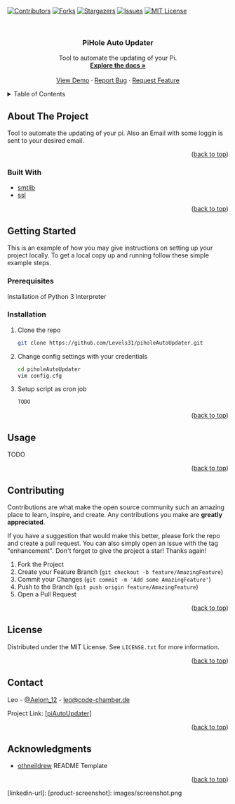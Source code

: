 <div id="top"></div>

[![Contributors][contributors-shield]][contributors-url]
[![Forks][forks-shield]][forks-url]
[![Stargazers][stars-shield]][stars-url]
[![Issues][issues-shield]][issues-url]
[![MIT License][license-shield]][license-url]



<!-- PROJECT LOGO -->
<br />
<!--
<div align="center">
  <a href="https://github.com/Levels31/piholeAutoUpdater">
    <img src="images/logo.png" alt="Logo" width="80" height="80">
  </a>
-->
<h3 align="center">PiHole Auto Updater</h3>

  <p align="center">
    Tool to automate the updating of your Pi.
    <br />
    <a href="https://github.com/Levels31/piholeAutoUpdater"><strong>Explore the docs »</strong></a>
    <br />
    <br />
    <a href="https://github.com/Levels31/piholeAutoUpdater">View Demo</a>
    ·
    <a href="https://github.com/Levels31/piholeAutoUpdater/issues">Report Bug</a>
    ·
    <a href="https://github.com/Levels31/piholeAutoUpdater/issues">Request Feature</a>
  </p>
</div>



<!-- TABLE OF CONTENTS -->
<details>
  <summary>Table of Contents</summary>
  <ol>
    <li>
      <a href="#about-the-project">About The Project</a>
      <ul>
        <li><a href="#built-with">Built With</a></li>
      </ul>
    </li>
    <li>
      <a href="#getting-started">Getting Started</a>
      <ul>
        <li><a href="#prerequisites">Prerequisites</a></li>
        <li><a href="#installation">Installation</a></li>
      </ul>
    </li>
    <li><a href="#usage">Usage</a></li>
    <li><a href="#roadmap">Roadmap</a></li>
    <li><a href="#contributing">Contributing</a></li>
    <li><a href="#license">License</a></li>
    <li><a href="#contact">Contact</a></li>
    <li><a href="#acknowledgments">Acknowledgments</a></li>
  </ol>
</details>



<!-- ABOUT THE PROJECT -->
## About The Project
 <!--
[![Product Name Screen Shot][product-screenshot]](https://example.com)
-->

Tool to automate the updating of your pi. Also an Email with some loggin is sent to your desired email.

<p align="right">(<a href="#top">back to top</a>)</p>



### Built With

- [smtlib](https://docs.python.org/3/library/smtplib.html)
- [ssl](https://docs.python.org/3/library/ssl.html)


<p align="right">(<a href="#top">back to top</a>)</p>



<!-- GETTING STARTED -->
## Getting Started

This is an example of how you may give instructions on setting up your project locally.
To get a local copy up and running follow these simple example steps.

### Prerequisites

Installation of Python 3 Interpreter

### Installation

1. Clone the repo
   ```sh
   git clone https://github.com/Levels31/piholeAutoUpdater.git
   ```
2. Change config settings with your credentials
   ```sh
   cd piholeAutoUpdater
   vim config.cfg
   ```
3. Setup script as cron job
   ```sh
   TODO
   ```

<p align="right">(<a href="#top">back to top</a>)</p>



<!-- USAGE EXAMPLES -->
## Usage

TODO

<p align="right">(<a href="#top">back to top</a>)</p>


<!-- CONTRIBUTING -->
## Contributing

Contributions are what make the open source community such an amazing place to learn, inspire, and create. Any contributions you make are **greatly appreciated**.

If you have a suggestion that would make this better, please fork the repo and create a pull request. You can also simply open an issue with the tag "enhancement".
Don't forget to give the project a star! Thanks again!

1. Fork the Project
2. Create your Feature Branch (`git checkout -b feature/AmazingFeature`)
3. Commit your Changes (`git commit -m 'Add some AmazingFeature'`)
4. Push to the Branch (`git push origin feature/AmazingFeature`)
5. Open a Pull Request

<p align="right">(<a href="#top">back to top</a>)</p>



<!-- LICENSE -->
## License

Distributed under the MIT License. See `LICENSE.txt` for more information.

<p align="right">(<a href="#top">back to top</a>)</p>



<!-- CONTACT -->
## Contact

Leo - [@Aelom_12](https://twitter.com/Aelom_12) - leo@code-chamber.de

Project Link: [[piAutoUpdater]](https://github.com/Levels31/piholeAutoUpdater)

<p align="right">(<a href="#top">back to top</a>)</p>



<!-- ACKNOWLEDGMENTS -->
## Acknowledgments

* [othneildrew](https://github.com/othneildrew) README Template


<p align="right">(<a href="#top">back to top</a>)</p>



<!-- MARKDOWN LINKS & IMAGES -->
<!-- https://www.markdownguide.org/basic-syntax/#reference-style-links -->
[contributors-shield]: https://img.shields.io/github/contributors/Levels31/piholeAutoUpdater.svg?style=for-the-badge
[contributors-url]: https://github.com/Levels31/piholeAutoUpdater/graphs/contributors
[forks-shield]: https://img.shields.io/github/forks/Levels31/piholeAutoUpdater.svg?style=for-the-badge
[forks-url]: https://github.com/Levels31/piholeAutoUpdater/network/members
[stars-shield]: https://img.shields.io/github/stars/Levels31/piholeAutoUpdater.svg?style=for-the-badge
[stars-url]: https://github.com/Levels31/piholeAutoUpdater/stargazers
[issues-shield]: https://img.shields.io/github/issues/Levels31/piholeAutoUpdater.svg?style=for-the-badge
[issues-url]: https://github.com/Levels31/piholeAutoUpdater
[license-shield]: https://img.shields.io/github/license/Levels31/piholeAutoUpdater.svg?style=for-the-badge
[license-url]: https://github.com/Levels31/piholeAutoUpdater/blob/master/LICENSE.txt
[linkedin-shield]: https://img.shields.io/badge/-LinkedIn-black.svg?style=for-the-badge&logo=linkedin&colorB=555
[linkedin-url]: 
[product-screenshot]: images/screenshot.png

